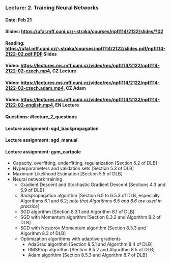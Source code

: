 ### Lecture: 2. Training Neural Networks
#### Date: Feb 21
#### Slides: https://ufal.mff.cuni.cz/~straka/courses/npfl114/2122/slides/?02
#### Reading: https://ufal.mff.cuni.cz/~straka/courses/npfl114/2122/slides.pdf/npfl114-2122-02.pdf,PDF Slides
#### Video: https://lectures.ms.mff.cuni.cz/video/rec/npfl114/2122/npfl114-2122-02-czech.mp4, CZ Lecture
#### Video: https://lectures.ms.mff.cuni.cz/video/rec/npfl114/2122/npfl114-2122-02-czech.adam.mp4, CZ Adam
#### Video: https://lectures.ms.mff.cuni.cz/video/rec/npfl114/2122/npfl114-2122-02-english.mp4, EN Lecture
#### Questions: #lecture_2_questions
#### Lecture assignment: sgd_backpropagation
#### Lecture assignment: sgd_manual
#### Lecture assignment: gym_cartpole

- Capacity, overfitting, underfitting, regularization [Section 5.2 of DLB]
- Hyperparameters and validation sets [Section 5.3 of DLB]
- Maximum Likelihood Estimation [Section 5.5 of DLB]
- Neural network training
  - Gradient Descent and Stochastic Gradient Descent [Sections 4.3 and 5.9 of DLB]
  - Backpropagation algorithm [Section 6.5 to 6.5.3 of DLB, especially Algorithms 6.1 and 6.2; *note that Algorithms 6.5 and 6.6 are used in practice*]
  - SGD algorithm [Section 8.3.1 and Algorithm 8.1 of DLB]
  - SGD with Momentum algorithm [Section 8.3.2 and Algorithm 8.2 of DLB]
  - SGD with Nestorov Momentum algorithm [Section 8.3.3 and Algorithm 8.3 of DLB]
  - Optimization algorithms with adaptive gradients
    - AdaGrad algorithm [Section 8.5.1 and Algorithm 8.4 of DLB]
    - RMSProp algorithm [Section 8.5.2 and Algorithm 8.5 of DLB]
    - Adam algorithm [Section 8.5.3 and Algorithm 8.7 of DLB]
